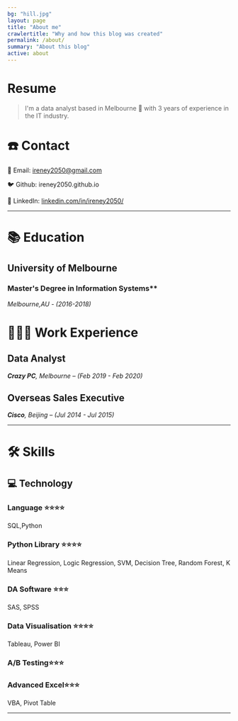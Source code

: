 ```yaml
---
bg: "hill.jpg"
layout: page
title: "About me"
crawlertitle: "Why and how this blog was created"
permalink: /about/
summary: "About this blog"
active: about
---
```


# Resume

> I'm a data analyst based in Melbourne 🌊 with 3 years of experience in the IT industry.

# ☎️ Contact

📧 Email: ireney2050@gmail.com

🐦 Github: ireney2050.github.io

🔗 LinkedIn: [linkedin.com/in/ireney2050/](https://www.linkedin.com/in/ireney2050/)

---

# 📚 Education

## University of Melbourne

### Master's Degree in Information Systems**

 *Melbourne,AU  - (2016-2018)*

# **👩🏻‍💻** Work Experience

## Data Analyst

***Crazy PC**, Melbourne – (Feb 2019 - Feb 2020)*

## Overseas Sales Executive

***Cisco**, Beijing – (Jul 2014 - Jul 2015)*

---

# 🛠 Skills

## 💻 Technology

### Language ⭐️⭐️⭐️⭐️

SQL,Python

### Python Library ⭐️⭐️⭐️⭐️

Linear Regression, Logic Regression, SVM, Decision Tree, Random Forest, K Means

### DA Software ⭐️⭐️⭐️

SAS, SPSS

### Data Visualisation ⭐️⭐️⭐️⭐️

Tableau, Power BI

### A/B Testing⭐️⭐️⭐️

### Advanced Excel⭐️⭐️⭐️

VBA, Pivot Table

---
